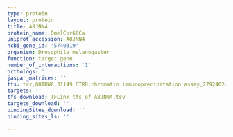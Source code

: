```yaml
---
type: protein
layout: protein
title: A8JNN4
protein_name: DmelCpr66Ca
uniprot_accession: A8JNN4
ncbi_gene_id: '5740319'
organism: Drosophila melanogaster
function: target gene
number_of_interactions: '1'
orthologs: ''
jaspar_matrices: ''
tfs: trr,Q8IRW8,31149,GTRD,chromatin immunoprecipitation assay,27924024%5Buid%5D,No
targets: ''
tfs_download: TFLink_tfs_of_A8JNN4.tsv
targets_download: ''
bindingSites_download: ''
binding_sites_ls: ''

---
```

